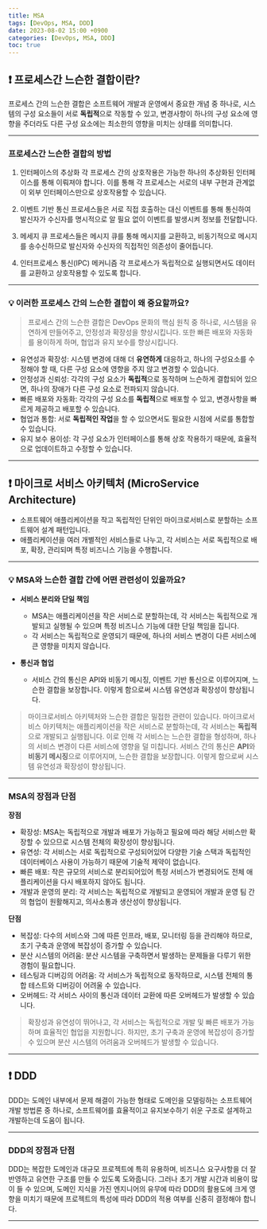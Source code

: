 ```yaml
---
title: MSA
tags: [DevOps, MSA, DDD]
date: 2023-08-02 15:00 +0900
categories: [DevOps, MSA, DDD]
toc: true
---
```


## ❗️ 프로세스간 느슨한 결합이란?

프로세스 간의 느슨한 결합은 소프트웨어 개발과 운영에서 중요한 개념 중 하나로, 시스템의 구성 요소들이 서로 **독립적**으로 작동할 수 있고, 변경사항이 하나의 구성 요소에 영향을 주더라도 다른 구성 요소에는 최소한의 영향을 미치는 상태를 의미합니다.

---

### 프로세스간 느슨한 결합의 방법

1. 인터페이스의 추상화
각 프로세스 간의 상호작용은 가능한 하나의 추상화된 인터페이스를 통해 이뤄져야 합니다. 이를 통해 각 프로세스는 서로의 내부 구현과 관계없이 외부 인터페이스만으로 상호작용할 수 있습니다.

2. 이벤트 기반 통신
프로세스들은 서로 직접 호출하는 대신 이벤트를 통해 통신하여 발신자가 수신자를 명시적으로 알 필요 없이 이벤트를 발생시켜 정보를 전달합니다.

3. 메세지 큐
프로세스들은 메시지 큐를 통해 메시지를 교환하고, 비동기적으로 메시지를 송수신하므로 발신자와 수신자의 직접적인 의존성이 줄어듭니다.

4. 인터프로세스 통신(IPC) 메커니즘
각 프로세스가 독립적으로 실행되면서도 데이터를 교환하고 상호작용할 수 있도록 합니다.

---

### 💡 이러한 프로세스 간의 느슨한 결합이 왜 중요할까요?

> 프로세스 간의 느슨한 결합은 DevOps 문화의 핵심 원칙 중 하나로, 시스템을 유연하게 만들어주고, 안정성과 확장성을 향상시킵니다. 또한 빠른 배포와 자동화를 용이하게 하며, 협업과 유지 보수를 향상시킵니다.

- 유연성과 확장성: 시스템 변경에 대해 더 **유연하게** 대응하고, 하나의 구성요소를 수정해야 할 때, 다른 구성 요소에 영향을 주지 않고 변경할 수 있습니다.
- 안정성과 신뢰성: 각각의 구성 요소가 **독립적**으로 동작하며 느슨하게 결합되어 있으면, 하나의 장애가 다른 구성 요소로 전파되지 않습니다.
- 빠른 배포와 자동화: 각각의 구성 요소를 **독립적**으로 배포할 수 있고, 변경사항을 빠르게 제공하고 배포할 수 있습니다.
- 협업과 통합: 서로 **독립적인 작업**을 할 수 있으면서도 필요한 시점에 서로를 통합할 수 있습니다.
- 유지 보수 용이성: 각 구성 요소가 인터페이스를 통해 상호 작용하기 때문에, 효율적으로 업데이트하고 수정할 수 있습니다.

---

## ❗️ 마이크로 서비스 아키텍처 (**M**icro**S**ervice **A**rchitecture)

- 소프트웨어 애플리케이션을 작고 독립적인 단위인 마이크로서비스로 분할하는 소프트웨어 설계 패턴입니다.
- 애플리케이션을 여러 개별적인 서비스들로 나누고, 각 서비스는 서로 독립적으로 배포, 확장, 관리되며 특정 비즈니스 기능을 수행합니다.

---

### 💡 MSA와 느슨한 결합 간에 어떤 관련성이 있을까요?

- **서비스 분리와 단일 책임**
  - MSA는 애플리케이션을 작은 서비스로 분할하는데, 각 서비스는 독립적으로 개발되고 실행될 수 있으며 특정 비즈니스 기능에 대한 단일 책임을 집니다.
  - 각 서비스는 독립적으로 운영되기 때문에, 하나의 서비스 변경이 다른 서비스에 큰 영향을 미치지 않습니다.

- **통신과 협업**
  - 서비스 간의 통신은 API와 비동기 메시징, 이벤트 기반 통신으로 이루어지며, 느슨한 결합을 보장합니다. 이렇게 함으로써 시스템 유연성과 확장성이 향상됩니다.

> 마이크로서비스 아키텍처와 느슨한 결합은 밀접한 관련이 있습니다. 마이크로서비스 아키텍처는 애플리케이션을 작은 서비스로 분할하는데, 각 서비스는 **독립적**으로 개발되고 실행됩니다. 이로 인해 각 서비스는 느슨한 결합을 형성하며, 하나의 서비스 변경이 다른 서비스에 영향을 덜 미칩니다. 서비스 간의 통신은 **API**와 **비동기 메시징**으로 이루어지며, 느슨한 결합을 보장합니다. 이렇게 함으로써 시스템 유연성과 확장성이 향상됩니다.

---

### MSA의 장점과 단점

**장점**
- 확장성: MSA는 독립적으로 개발과 배포가 가능하고 필요에 따라 해당 서비스만 확장할 수 있으므로 시스템 전체의 확장성이 향상됩니다.
- 유연성: 각 서비스는 서로 독립적으로 구성되어있어 다양한 기술 스택과 독립적인 데이터베이스 사용이 가능하기 때문에 기술적 제약이 없습니다.
- 빠른 배포: 작은 규모의 서비스로 분리되어있어 특정 서비스가 변경되어도 전체 애플리케이션을 다시 배포하지 않아도 됩니다.
- 개발과 운영의 분리: 각 서비스는 독립적으로 개발되고 운영되어 개발과 운영 팀 간의 협업이 원활해지고, 의사소통과 생산성이 향상됩니다.

**단점**
- 복잡성: 다수의 서비스와 그에 따른 인프라, 배포, 모니터링 등을 관리해야 하므로, 초기 구축과 운영에 복잡성이 증가할 수 있습니다.
- 분산 시스템의 어려움: 분산 시스템을 구축하면서 발생하는 문제들을 다루기 위한 경험이 필요합니다.
- 테스팅과 디버깅의 어려움: 각 서비스가 독립적으로 동작하므로, 시스템 전체의 통합 테스트와 디버깅이 어려울 수 있습니다.
- 오버헤드: 각 서비스 사이의 통신과 데이터 교환에 따른 오버헤드가 발생할 수 있습니다.

> 확장성과 유연성이 뛰어나고, 각 서비스는 독립적으로 개발 및 빠른 배포가 가능하며 효율적인 협업을 지원합니다. 하지만, 초기 구축과 운영에 복잡성이 증가할 수 있으며 분산 시스템의 어려움과 오버헤드가 발생할 수 있습니다.

---

## ❗️ DDD

DDD는 도메인 내부에서 문제 해결이 가능한 형태로 도메인을 모델링하는 소프트웨어 개발 방법론 중 하나로, 소프트웨어를 효율적이고 유지보수하기 쉬운 구조로 설계하고 개발하는데 도움이 됩니다.

---

### DDD의 장점과 단점

DDD는 복잡한 도메인과 대규모 프로젝트에 특히 유용하며, 비즈니스 요구사항을 더 잘 반영하고 유연한 구조를 만들 수 있도록 도와줍니다. 
그러나 초기 개발 시간과 비용이 많이 들 수 있으며, 도메인 지식을 가진 엔지니어의 유무에 따라 DDD의 활용도에 크게 영향을 미치기 때문에 프로젝트의 특성에 따라 DDD의 적용 여부를 신중히 결정해야 합니다.

---